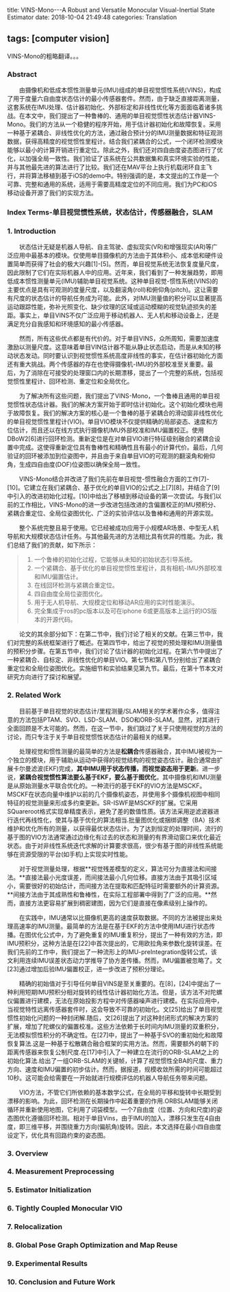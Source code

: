 title: VINS-Mono---A Robust and Versatile Monocular Visual-Inertial State Estimator
date: 2018-10-04 21:49:48
categories: Translation

tags: [computer vision]
---

VINS-Mono的粗略翻译。。。

<!-- more -->

### Abstract

　　由摄像机和低成本惯性测量单元(IMU)组成的单目视觉惯性系统(VINS)，构成了用于度量六自由度状态估计的最小传感器套件。然而，由于缺乏直接距离测量，这套系统在IMU处理、估计器初始化、外部标定和非线性优化等方面面临着诸多挑战。在本文中，我们提出了一种鲁棒的、通用的单目视觉惯性状态估计器VINS-Mono。我们的方法从一个稳健的程序开始，用于估计器初始化和故障恢复。采用一种基于紧耦合、非线性优化的方法，通过融合预计分的IMU测量数据和特征观测数据，获得高精度的视觉惯性里程计。结合我们紧耦合的公式，一个闭环检测模块能够以最小的计算开销进行重定位。除此之外，我们还对四自由度姿态图进行了优化，以加强全局一致性。我们验证了该系统在公共数据集和真实环境实验的性能，并与其他最先进的算法进行了比较。我们还在MAV平台上执行机载闭环自主飞行，并将算法移植到基于iOS的demo中。特别强调的是，本文提出的工作是一个可靠、完整和通用的系统，适用于需要高精度定位的不同应用。我们为PC和iOS移动设备开源了我们的实现方法。

### Index Terms-单目视觉惯性系统，状态估计，传感器融合，SLAM

### 1. Introduction

　　状态估计无疑是机器人导航、自主驾驶、虚拟现实(VR)和增强现实(AR)等广泛应用中最基本的模块。仅使用单目摄像机的方法由于其体积小、成本低和硬件设置简单而获得了社会的极大兴趣[1]-[5]。然而，单目视觉系统无法恢复度量尺度，因此限制了它们在实际机器人中的应用。近年来，我们看到了一种发展趋势，即用低成本惯性测量单元(IMU)辅助单目视觉系统。这种单目视觉-惯性系统(VINS)的主要优点是具有可观测的度量尺度，以及翻滚角(roll)和俯仰角(pitch)。这让需要有尺度的状态估计的导航任务成为可能。此外，对IMU测量值的积分可以显著提高运动跟踪性能，弥补光照变化、缺少纹理的区域或运动模糊的视觉轨迹损失的差距。事实上，单目VINS不仅广泛应用于移动机器人、无人机和移动设备上，还是满足充分自我感知和环境感知的最小传感器。

　　然而，所有这些优点都是有代价的。对于单目VINS，众所周知，需要加速度激励以测量尺度。这意味着单目VIN估计器不能从静止状态启动，而是从未知的移动状态发动。同时要认识到视觉惯性系统高度非线性的事实，在估计器初始化方面还有重大挑战。两个传感器的存在也使得摄像机-IMU的外部校准至关重要。最后，为了消除在可接受的处理窗口内的长期漂移，提出了一个完整的系统，包括视觉惯性里程计、回环检测、重定位和全局优化。

　　为了解决所有这些问题，我们提出了VINS-Mono，一个鲁棒且通用的单目视觉惯性状态估计器。我们的解决方案开始于即时估计初始化。这个初始化模块也用于故障恢复。我们的解决方案的核心是一个鲁棒的基于紧耦合的滑动窗非线性优化的单目视觉惯性里程计(VIO)。单目VIO模块不仅提供精确的局部姿态、速度和方位估计，而且还以在线方式执行摄像机IMU外部校准和IMU偏置校正。使用DBoW2[6]进行回环检测。重新定位是在对单目VIO进行特征级别融合的紧耦合设置中完成。这使得重新定位具有鲁棒性和精确性且有最小的计算代价。最后，几何验证的回环被添加到位姿图中，并且由于来自单目VIO的可观测的翻滚角和俯仰角，生成四自由度(DOF)位姿图以确保全局一致性。

　　VINS-Mono结合并改进了我们先前在单目视觉-惯性融合方面的工作[7]-[10]。它建立在我们紧耦合、基于优化的单目VIO的公式之上[7][8]，并结合了[9]中引入的改进初始化过程。[10]中给出了移植到移动设备的第一次尝试。与我们以前的工作相比，VINS-Mono的进一步改进包括改进的含偏置校正的IMU预积分、紧耦合重定位、全局位姿图优化、广泛的实验评估以及鲁棒和通用的开源实现。

　　整个系统完整且易于使用。它已经被成功应用于小规模AR场景、中型无人机导航和大规模状态估计任务。与其他最先进的方法相比具有优异的性能。为此，我们总结了我们的贡献，如下所示：

> 1. 一个鲁棒的初始化过程，它能够从未知的初始状态引导系统。
> 2. 一个紧耦合、基于优化的单目视觉惯性里程计，具有相机-IMU外部校准和IMU偏置估计。
> 3. 在线回环检测与紧耦合重定位。
> 4. 四自由度全局位姿图优化。
> 5. 用于无人机导航、大规模定位和移动AR应用的实时性能演示。
> 6. 完全集成于ros的pc版本以及可在iphone 6或更高版本上运行的IOS版本的开源代码。

　　论文的其余部分如下：在第二节中，我们讨论了相关的文献。在第三节中，我们对完整的系统框架进行了概述。在第四节中，给出了视觉的预处理和IMU测量值的预积分步骤。在第五节中，我们讨论了估计器的初始化过程。在第六节中提出了一种紧耦合、自标定、非线性优化的单目VIO。第七节和第八节分别给出了紧耦合重定位和全局位姿图优化。实施细节和实验结果见第九节。最后，在第十节本文对研究方向进行了探讨和展望。

### 2. Related Work

　　目前基于单目视觉的状态估计/里程测量/SLAM相关的学术著作众多，值得注意的方法包括PTAM、SVO、LSD-SLAM、DSO和ORB-SLAM。显然，对其进行全面回顾是不太可能的。然而，在这一节中，我们跳过了关于只使用视觉的方法的讨论，而只专注于关于单目视觉惯性状态估计的最相关的结果。

　　处理视觉和惯性测量的最简单的方法是**松耦合**传感器融合，其中IMU被视为一个独立的模块，用于辅助从运动中获得的视觉结构的视觉姿态估计。融合通常由扩展卡尔曼滤波(EKF)完成，**其中IMU用于状态传播，而视觉姿态用于更新**。进一步说，**紧耦合视觉惯性算法要么基于EKF，要么基于图优化**，其中摄像机和IMU测量是从原始测量水平联合优化的。一种流行的基于EKF的VIO方法是MSCKF。MSCKF在状态向量中维护以前的几个摄像机姿态，并使用多个摄像机视图中相同特征的视觉测量来形成多约束更新。SR-ISWF是MSCKF的扩展。它采用SQuareroot格式实现单精度表示，避免了差的数值性质。该方法采用逆滤波器进行迭代再线性化，使其与基于优化的算法相当.批量图优化或捆绑调整（BA）技术维护和优化所有的测量，以获得最优状态估计。为了达到恒定的处理时间，流行的基于图的VIO方法通常通过边缘化有过去的状态和测量的有界滑动窗口来优化最近状态。由于对非线性系统迭代求解的计算要求很高，很少有基于图的非线性系统能够在资源受限的平台(如手机)上实现实时性能。

　　对于视觉测量处理，根据**视觉残差模型的定义，算法可分为直接法和间接法。**直接法最小光度误差，而间接法最小几何位移。直接方法由于其吸引区域小，需要很好的初始估计，而间接方法在提取和匹配特征时需要额外的计算资源。**间接方法由于其成熟性和鲁棒性，在实际工程部署中得到了广泛的应用。**然而，直接方法更容易扩展到稠密建图，因为它们是直接在像素级别上操作的。

　　在实践中，IMU通常以比摄像机更高的速度获取数据。不同的方法被提出来处理高速率的IMU测量。最简单的方法是在基于EKF的方法中使用IMU进行状态传播。在图优化公式中，为了避免重复的IMU重复积分，提出了一种有效的方法，即IMU预积分，这种方法是在[22]中首次提出的，它用欧拉角来参数化旋转误差。在我们先前的工作中，我们提出了一种流形上的IMU-preIntegration旋转公式，该文利用连续IMU误差状态动力学推导了协方差传播。然而，IMU偏置被忽略了。文[23]通过增加后验IMU偏置校正，进一步改进了预积分理论。

　　精确的初始值对于引导任何单目VINS是至关重要的。在[8]，[24]中提出了一种利用短期IMU预积分相对旋转的线性估计器初始化方法。但是，该方法不对陀螺仪偏置进行建模，无法在原始投影方程中对传感器噪声进行建模。在实际应用中，当视觉特性远离传感器套件时，这会导致不可靠的初始化。文[25]给出了单目视觉惯性初始化问题的一种封闭解.随后，文[26]提出了对这种封闭形式的解决方案的扩展，增加了陀螺仪的偏置校准。这些方法依赖于长时间内IMU测量的双重积分，无法模拟惯性积分的不确定性。在[27]中，提出了一种基于SVO的重初始化和故障恢复算法.这是一种基于松散耦合融合框架的实用方法。然而，需要额外的朝下的距离传感器来恢复公制尺度.在[17]中引入了一种建立在流行的ORB-SLAM之上的初始化算法.给出了一组ORB-SLAM的关键帧，计算了视觉惯性全BA的尺度、重力方向、速度和IMU偏置的初步估计。然而，据报道，规模收敛所需的时间可能超过10秒。这可能会给需要在一开始就进行规模评估的机器人导航任务带来问题。

　　VIO方法，不管它们所依赖的基本数学公式，在全局的平移和旋转中长期受到漂移的影响。为此，回环检测在长期操作中起着重要的作用.ORBSLAM能够关闭循环并重新使用地图，它利用了词袋模型。一个7自由度（位置、方向和尺度)的姿态图优化遵循回环检测。相对于单目Vins，由于IMU的加入，漂移只发生在4自由度，即三维平移，并围绕重力方向(偏航角)旋转。因此，本文选择在最小四自由度设定下，优化具有回路约束的姿态图。

### 3. Overview

### 4. Measurement Preprocessing

### 5. Estimator Initialization

### 6. Tightly Coupled Monocular VIO

### 7. Relocalization

### 8. Global Pose Graph Optimization and Map Reuse

### 9. Experimental Results

### 10. Conclusion and Future Work






